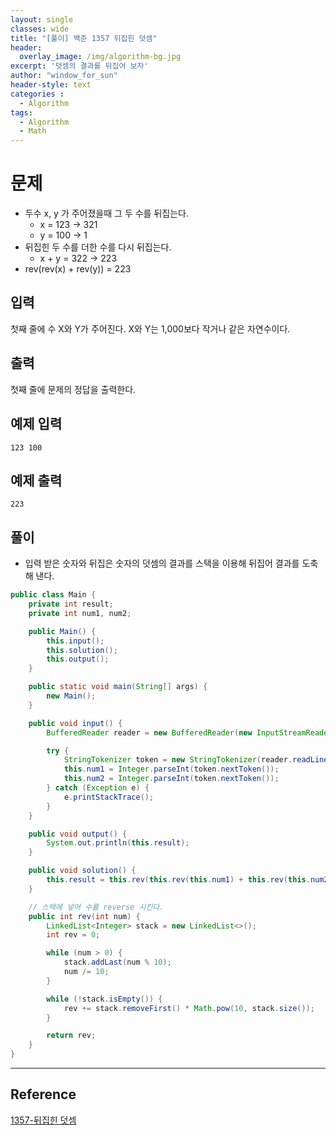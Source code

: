 ```yaml
--- 
layout: single
classes: wide
title: "[풀이] 백준 1357 뒤집힌 덧셈"
header:
  overlay_image: /img/algorithm-bg.jpg
excerpt: '덧셈의 결과를 뒤집어 보자'
author: "window_for_sun"
header-style: text
categories :
  - Algorithm
tags:
  - Algorithm
  - Math
---  
```


# 문제
- 두수 x, y 가 주어졌을때 그 두 수를 뒤집는다.
	- x = 123 -> 321
	- y = 100 -> 1
- 뒤집힌 두 수를 더한 수를 다시 뒤집는다.
	- x + y = 322 -> 223
- rev(rev(x) + rev(y)) = 223

## 입력
첫째 줄에 수 X와 Y가 주어진다. X와 Y는 1,000보다 작거나 같은 자연수이다.

## 출력
첫째 줄에 문제의 정답을 출력한다.

## 예제 입력

```
123 100
```  

## 예제 출력

```
223
```  

## 풀이
- 입력 받은 숫자와 뒤집은 숫자의 덧셈의 결과를 스택을 이용해 뒤집어 결과를 도축해 낸다.

```java
public class Main {
    private int result;
    private int num1, num2;

    public Main() {
        this.input();
        this.solution();
        this.output();
    }

    public static void main(String[] args) {
        new Main();
    }

    public void input() {
        BufferedReader reader = new BufferedReader(new InputStreamReader(System.in));

        try {
            StringTokenizer token = new StringTokenizer(reader.readLine(), " ");
            this.num1 = Integer.parseInt(token.nextToken());
            this.num2 = Integer.parseInt(token.nextToken());
        } catch (Exception e) {
            e.printStackTrace();
        }
    }

    public void output() {
        System.out.println(this.result);
    }

    public void solution() {
        this.result = this.rev(this.rev(this.num1) + this.rev(this.num2));
    }

    // 스택에 넣어 수를 reverse 시킨다.
    public int rev(int num) {
        LinkedList<Integer> stack = new LinkedList<>();
        int rev = 0;

        while (num > 0) {
            stack.addLast(num % 10);
            num /= 10;
        }

        while (!stack.isEmpty()) {
            rev += stack.removeFirst() * Math.pow(10, stack.size());
        }

        return rev;
    }
}
```  

---
## Reference
[1357-뒤집힌 덧셈](https://www.acmicpc.net/problem/1357)  
